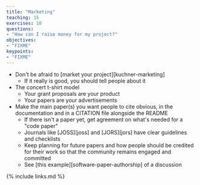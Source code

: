 ```yaml
---
title: "Marketing"
teaching: 15
exercises: 10
questions:
- "How can I raise money for my project?"
objectives:
- "FIXME"
keypoints:
- "FIXME"
---
```


*   Don't be afraid to [market your project][kuchner-marketing]
    *   If it really is good, you should tell people about it
*   The concert t-shirt model
    *   Your grant proposals are your product
    *   Your papers are your advertisements
*   Make the main paper(s) you want people to cite obvious, in the documentation and in a CITATION file alongside the README
    *   If there isn't a paper yet, get agreement on what's needed for a "code paper"
    *   Journals like [JOSS][joss] and [JORS][jors] have clear guidelines and checklists
    *   Keep planning for future papers and how people should be credited for their work so that the community remains engaged and committed
    *   See [this example][software-paper-authorship] of a discussion

{% include links.md %}
